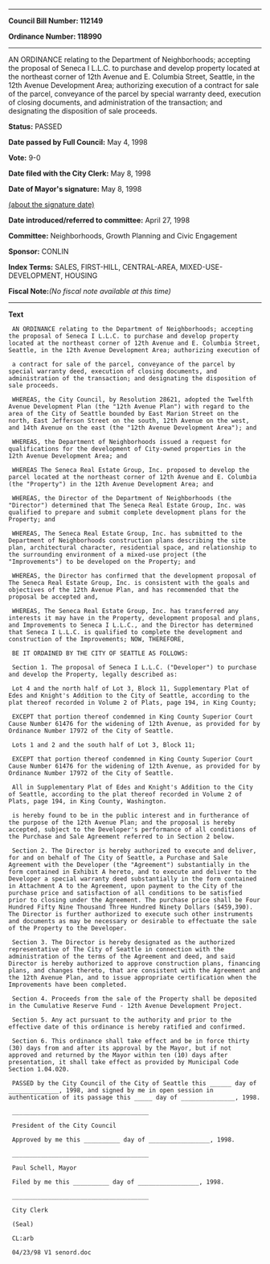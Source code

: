 

********

**Council Bill Number: 112149**
   
**Ordinance Number: 118990**
********

 AN ORDINANCE relating to the Department of Neighborhoods; accepting the proposal of Seneca I L.L.C. to purchase and develop property located at the northeast corner of 12th Avenue and E. Columbia Street, Seattle, in the 12th Avenue Development Area; authorizing execution of a contract for sale of the parcel, conveyance of the parcel by special warranty deed, execution of closing documents, and administration of the transaction; and designating the disposition of sale proceeds.

**Status:** PASSED
   
**Date passed by Full Council:** May 4, 1998
   
**Vote:** 9-0
   
**Date filed with the City Clerk:** May 8, 1998
   
**Date of Mayor's signature:** May 8, 1998
   
[(about the signature date)](/~public/approvaldate.htm)
   
   
   
**Date introduced/referred to committee:** April 27, 1998
   
**Committee:** Neighborhoods, Growth Planning and Civic Engagement
   
**Sponsor:** CONLIN
   
   
**Index Terms:** SALES, FIRST-HILL, CENTRAL-AREA, MIXED-USE-DEVELOPMENT, HOUSING

**Fiscal Note:**_(No fiscal note available at this time)_

********

**Text**
   
```
 AN ORDINANCE relating to the Department of Neighborhoods; accepting the proposal of Seneca I L.L.C. to purchase and develop property located at the northeast corner of 12th Avenue and E. Columbia Street, Seattle, in the 12th Avenue Development Area; authorizing execution of

 a contract for sale of the parcel, conveyance of the parcel by special warranty deed, execution of closing documents, and administration of the transaction; and designating the disposition of sale proceeds.

 WHEREAS, the City Council, by Resolution 28621, adopted the Twelfth Avenue Development Plan (the "12th Avenue Plan") with regard to the area of the City of Seattle bounded by East Marion Street on the north, East Jefferson Street on the south, 12th Avenue on the west, and 14th Avenue on the east (the "12th Avenue Development Area"); and

 WHEREAS, the Department of Neighborhoods issued a request for qualifications for the development of City-owned properties in the 12th Avenue Development Area; and

 WHEREAS The Seneca Real Estate Group, Inc. proposed to develop the parcel located at the northeast corner of 12th Avenue and E. Columbia (the "Property") in the 12th Avenue Development Area; and

 WHEREAS, the Director of the Department of Neighborhoods (the "Director") determined that The Seneca Real Estate Group, Inc. was qualified to prepare and submit complete development plans for the Property; and

 WHEREAS, The Seneca Real Estate Group, Inc. has submitted to the Department of Neighborhoods construction plans describing the site plan, architectural character, residential space, and relationship to the surrounding environment of a mixed-use project (the "Improvements") to be developed on the Property; and

 WHEREAS, the Director has confirmed that the development proposal of The Seneca Real Estate Group, Inc. is consistent with the goals and objectives of the 12th Avenue Plan, and has recommended that the proposal be accepted and,

 WHEREAS, The Seneca Real Estate Group, Inc. has transferred any interests it may have in the Property, development proposal and plans, and Improvements to Seneca I L.L.C., and the Director has determined that Seneca I L.L.C. is qualified to complete the development and construction of the Improvements; NOW, THEREFORE,

 BE IT ORDAINED BY THE CITY OF SEATTLE AS FOLLOWS:

 Section 1. The proposal of Seneca I L.L.C. ("Developer") to purchase and develop the Property, legally described as:

 Lot 4 and the north half of Lot 3, Block 11, Supplementary Plat of Edes and Knight's Addition to the City of Seattle, according to the plat thereof recorded in Volume 2 of Plats, page 194, in King County;

 EXCEPT that portion thereof condemned in King County Superior Court Cause Number 61476 for the widening of 12th Avenue, as provided for by Ordinance Number 17972 of the City of Seattle.

 Lots 1 and 2 and the south half of Lot 3, Block 11;

 EXCEPT that portion thereof condemned in King County Superior Court Cause Number 61476 for the widening of 12th Avenue, as provided for by Ordinance Number 17972 of the City of Seattle.

 All in Supplementary Plat of Edes and Knight's Addition to the City of Seattle, according to the plat thereof recorded in Volume 2 of Plats, page 194, in King County, Washington.

 is hereby found to be in the public interest and in furtherance of the purpose of the 12th Avenue Plan; and the proposal is hereby accepted, subject to the Developer's performance of all conditions of the Purchase and Sale Agreement referred to in Section 2 below.

 Section 2. The Director is hereby authorized to execute and deliver, for and on behalf of The City of Seattle, a Purchase and Sale Agreement with the Developer (the "Agreement") substantially in the form contained in Exhibit A hereto, and to execute and deliver to the Developer a special warranty deed substantially in the form contained in Attachment A to the Agreement, upon payment to the City of the purchase price and satisfaction of all conditions to be satisfied prior to closing under the Agreement. The purchase price shall be Four Hundred Fifty Nine Thousand Three Hundred Ninety Dollars ($459,390). The Director is further authorized to execute such other instruments and documents as may be necessary or desirable to effectuate the sale of the Property to the Developer.

 Section 3. The Director is hereby designated as the authorized representative of The City of Seattle in connection with the administration of the terms of the Agreement and deed, and said Director is hereby authorized to approve construction plans, financing plans, and changes thereto, that are consistent with the Agreement and the 12th Avenue Plan, and to issue appropriate certification when the Improvements have been completed.

 Section 4. Proceeds from the sale of the Property shall be deposited in the Cumulative Reserve Fund - 12th Avenue Development Project.

 Section 5. Any act pursuant to the authority and prior to the effective date of this ordinance is hereby ratified and confirmed.

 Section 6. This ordinance shall take effect and be in force thirty (30) days from and after its approval by the Mayor, but if not approved and returned by the Mayor within ten (10) days after presentation, it shall take effect as provided by Municipal Code Section 1.04.020.

 PASSED by the City Council of the City of Seattle this ______ day of ______________, 1998, and signed by me in open session in authentication of its passage this _____ day of _______________, 1998.

 ______________________________________

 President of the City Council

 Approved by me this __________ day of _________________, 1998.

 ______________________________________

 Paul Schell, Mayor

 Filed by me this __________ day of _________________, 1998.

 ______________________________________

 City Clerk

 (Seal)

 CL:arb

 04/23/98 V1 senord.doc

```
